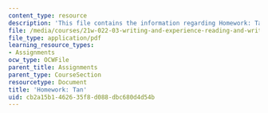 ```yaml
---
content_type: resource
description: 'This file contains the information regarding Homework: Tan.'
file: /media/courses/21w-022-03-writing-and-experience-reading-and-writing-autobiography-spring-2014/cb2a15b1462635f8d088dbc680d4d54b_MIT21W_022_03S14_0220.pdf
file_type: application/pdf
learning_resource_types:
- Assignments
ocw_type: OCWFile
parent_title: Assignments
parent_type: CourseSection
resourcetype: Document
title: 'Homework: Tan'
uid: cb2a15b1-4626-35f8-d088-dbc680d4d54b
---
```

